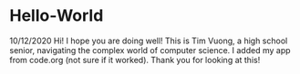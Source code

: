 # Hello-World
10/12/2020
Hi! I hope you are doing well!
This is Tim Vuong, a high school senior, navigating the complex world of computer science. 
I added my app from code.org (not sure if it worked).
Thank you for looking at this!
